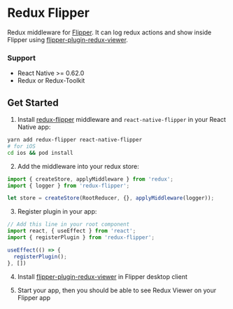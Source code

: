 # Redux Flipper
Redux middleware for [Flipper](https://fbflipper.com/). It can log redux actions and show inside Flipper using [flipper-plugin-redux-viewer](https://github.com/jk-gan/flipper-plugin-redux-viewer). 

### Support
- React Native >= 0.62.0
- Redux or Redux-Toolkit

## Get Started
1. Install [redux-flipper](https://github.com/jk-gan/redux-flipper) middleware and `react-native-flipper` in your React Native app:
```bash
yarn add redux-flipper react-native-flipper
# for iOS
cd ios && pod install
```

2. Add the middleware into your redux store:
```javascript
import { createStore, applyMiddleware } from 'redux';
import { logger } from 'redux-flipper';

let store = createStore(RootReducer, {}, applyMiddleware(logger));
```

3. Register plugin in your app:
```javascript
// Add this line in your root component
import react, { useEffect } from 'react';
import { registerPlugin } from 'redux-flipper';

useEffect(() => {
  registerPlugin();
}, [])
```

4. Install [flipper-plugin-redux-viewer](https://github.com/jk-gan/flipper-plugin-redux-viewer) in Flipper desktop client

5. Start your app, then you should be able to see Redux Viewer on your Flipper app

